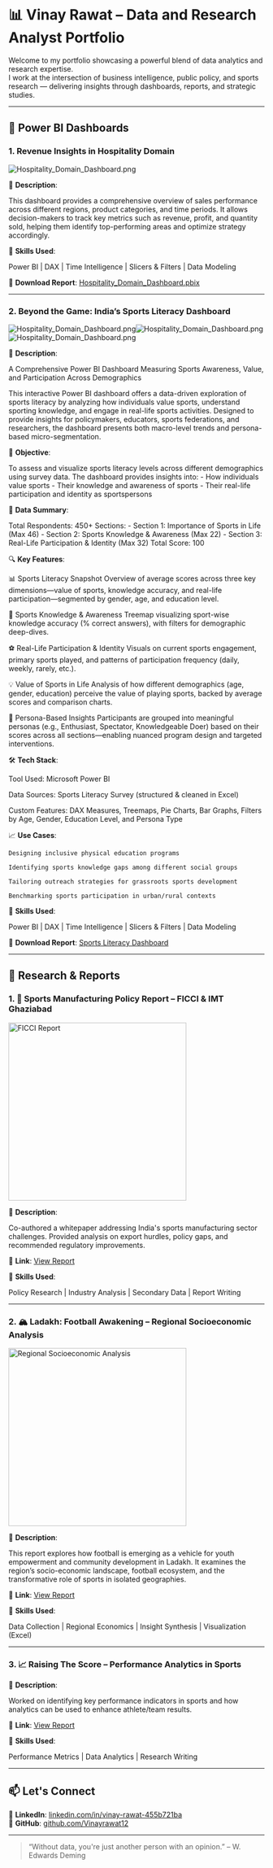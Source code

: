 # 📊 Vinay Rawat – Data and Research Analyst Portfolio

Welcome to my portfolio showcasing a powerful blend of data analytics and research expertise.  
I work at the intersection of business intelligence, public policy, and sports research — delivering insights through dashboards, reports, and strategic studies.

---

## 📁 Power BI Dashboards

### 1. **Revenue Insights in Hospitality Domain**

![Hospitality_Domain_Dashboard.png](Hospitality_Domain_Dashboard.png)

📌 **Description**:  

This dashboard provides a comprehensive overview of sales performance across different regions, product categories, and time periods. It allows decision-makers to track key metrics such as revenue, profit, and quantity sold, helping them identify top-performing areas and optimize strategy accordingly.

🔧 **Skills Used**:  

Power BI | DAX | Time Intelligence | Slicers & Filters | Data Modeling

🔗 **Download Report**: [Hospitality_Domain_Dashboard.pbix](Hospitality_Domain_Dashboard.pbix)

---

### 2. **Beyond the Game: India’s Sports Literacy Dashboard**

![Hospitality_Domain_Dashboard.png](Hospitality_Domain_Dashboard.png)![Hospitality_Domain_Dashboard.png](Hospitality_Domain_Dashboard.png)![Hospitality_Domain_Dashboard.png](Hospitality_Domain_Dashboard.png)

📌 **Description**:  

A Comprehensive Power BI Dashboard Measuring Sports Awareness, Value, and Participation Across Demographics

This interactive Power BI dashboard offers a data-driven exploration of sports literacy by analyzing how individuals value sports, understand sporting knowledge, and engage in real-life sports activities. Designed to provide insights for policymakers, educators, sports federations, and researchers, the dashboard presents both macro-level trends and persona-based micro-segmentation.

📘 **Objective**:

To assess and visualize sports literacy levels across different demographics using survey data. The dashboard provides insights into: - How individuals value sports - Their knowledge and awareness of sports - Their real-life participation and identity as sportspersons

🧩 **Data Summary**: 

   Total Respondents: 450+
   Sections: - Section 1: Importance of Sports in Life (Max 46) 
             - Section 2: Sports Knowledge & Awareness (Max 22) 
             - Section 3: Real-Life Participation & Identity (Max 32)
   Total Score: 100

🔍 **Key Features**:

📊 Sports Literacy Snapshot
    Overview of average scores across three key dimensions—value of sports, knowledge accuracy, and real-life participation—segmented by gender, age, and education level.

📘 Sports Knowledge & Awareness
    Treemap visualizing sport-wise knowledge accuracy (% correct answers), with filters for demographic deep-dives.

⚽ Real-Life Participation & Identity
    Visuals on current sports engagement, primary sports played, and patterns of participation frequency (daily, weekly, rarely, etc.).

💡 Value of Sports in Life
    Analysis of how different demographics (age, gender, education) perceive the value of playing sports, backed by average scores and comparison charts.

🧠 Persona-Based Insights
    Participants are grouped into meaningful personas (e.g., Enthusiast, Spectator, Knowledgeable Doer) based on their scores across all sections—enabling nuanced program design and targeted interventions.

🛠️ **Tech Stack**:

Tool Used: Microsoft Power BI

Data Sources: Sports Literacy Survey (structured & cleaned in Excel)

Custom Features: DAX Measures, Treemaps, Pie Charts, Bar Graphs, Filters by Age, Gender, Education Level, and Persona Type

📈 **Use Cases**:

    Designing inclusive physical education programs

    Identifying sports knowledge gaps among different social groups

    Tailoring outreach strategies for grassroots sports development

    Benchmarking sports participation in urban/rural contexts

🔧 **Skills Used**:  

Power BI | DAX | Time Intelligence | Slicers & Filters | Data Modeling

🔗 **Download Report**: [Sports Literacy Dashboard](https://drive.google.com/drive/folders/1UuuM7reDAMBfMw4TgD4U_IYXVKcYRlXq?usp=sharing)

---

## 📄 Research & Reports

### 1. 🏏 Sports Manufacturing Policy Report – FICCI & IMT Ghaziabad  

<img src="FICCI_White_Paper_Coverpage.jpg" alt="FICCI Report" width="350"/>

📌 **Description**:  

Co-authored a whitepaper addressing India's sports manufacturing sector challenges. Provided analysis on export hurdles, policy gaps, and recommended regulatory improvements.  

🔗 **Link**: [View Report](https://ficci.in/study_details/24101)

🔧 **Skills Used**:  

Policy Research | Industry Analysis | Secondary Data | Report Writing

---

### 2. 🏔️ Ladakh: Football Awakening – Regional Socioeconomic Analysis  

<img src="Ladakh_Report_coverpage.png" alt="Regional Socioeconomic Analysis" width="350"/>

📌 **Description**:  

This report explores how football is emerging as a vehicle for youth empowerment and community development in Ladakh. It examines the region’s socio-economic landscape, football ecosystem, and the transformative role of sports in isolated geographies.

🔗 **Link**: [View Report](http://web.imt.edu/downloadfiles/src/Ladakh-Football-Awakening/)

🔧 **Skills Used**:  

Data Collection | Regional Economics | Insight Synthesis | Visualization (Excel)

---

### 3. 📈 Raising The Score – Performance Analytics in Sports  

📌 **Description**:  

Worked on identifying key performance indicators in sports and how analytics can be used to enhance athlete/team results.

🔗 **Link**: [View Report](http://web.imt.edu/downloadfiles/src/Raising-the-Score.pdf)  

🔧 **Skills Used**:  

Performance Metrics | Data Analytics | Research Writing

---

## 📫 Let's Connect

💼 **LinkedIn**: [linkedin.com/in/vinay-rawat-455b721ba](https://www.linkedin.com/in/vinay-rawat-455b721ba/)  
📂 **GitHub**: [github.com/Vinayrawat12](https://github.com/Vinayrawat12)

---

> “Without data, you're just another person with an opinion.” – W. Edwards Deming

